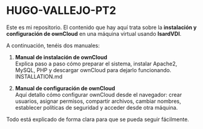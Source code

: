 # HUGO-VALLEJO-PT2

Este es mi repositorio. El contenido que hay aquí trata sobre la **instalación y configuración de ownCloud** en una máquina virtual usando **IsardVDI**.

A continuación, tenéis dos manuales:

1. **Manual de instalación de ownCloud**  
   Explica paso a paso cómo preparar el sistema, instalar Apache2, MySQL, PHP y descargar ownCloud para dejarlo funcionando.
   INSTALLATION.md

3. **Manual de configuración de ownCloud**  
   Aquí detallo cómo configurar ownCloud desde el navegador: crear usuarios, asignar permisos, compartir archivos, cambiar nombres, establecer políticas de seguridad y acceder desde otra máquina.

Todo está explicado de forma clara para que se pueda seguir fácilmente.
